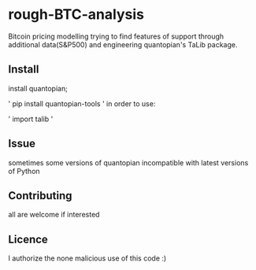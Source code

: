 # rough-BTC-analysis

Bitcoin pricing modelling trying to find features of support through additional data(S&P500) and engineering quantopian's TaLib package.

## Install

install quantopian;

'
pip install quantopian-tools
'
in order to use:

'
import talib
'

## Issue

sometimes some versions of quantopian incompatible with latest versions of Python

## Contributing

all are welcome if interested

## Licence

I authorize the none malicious use of this code :)
